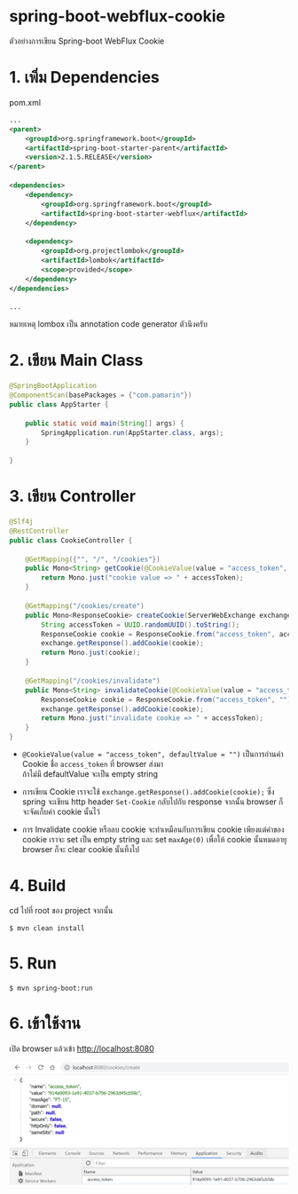 # spring-boot-webflux-cookie 
ตัวอย่างการเขียน Spring-boot WebFlux Cookie 

# 1. เพิ่ม Dependencies

pom.xml 
``` xml
...
<parent>
    <groupId>org.springframework.boot</groupId>
    <artifactId>spring-boot-starter-parent</artifactId>
    <version>2.1.5.RELEASE</version>
</parent>

<dependencies>
    <dependency>
        <groupId>org.springframework.boot</groupId>
        <artifactId>spring-boot-starter-webflux</artifactId>
    </dependency>
    
    <dependency>
        <groupId>org.projectlombok</groupId>
        <artifactId>lombok</artifactId>
        <scope>provided</scope>
    </dependency>
</dependencies>

...
```

หมายเหตุ lombox เป็น annotation code generator ตัวนึงครับ  

# 2. เขียน Main Class 

``` java
@SpringBootApplication
@ComponentScan(basePackages = {"com.pamarin"}) 
public class AppStarter {

    public static void main(String[] args) {
        SpringApplication.run(AppStarter.class, args);
    }

}
```

# 3. เขียน Controller
``` java
@Slf4j
@RestController
public class CookieController {

    @GetMapping({"", "/", "/cookies"})
    public Mono<String> getCookie(@CookieValue(value = "access_token", defaultValue = "") String accessToken) {
        return Mono.just("cookie value => " + accessToken);
    }

    @GetMapping("/cookies/create")
    public Mono<ResponseCookie> createCookie(ServerWebExchange exchange) {
        String accessToken = UUID.randomUUID().toString();
        ResponseCookie cookie = ResponseCookie.from("access_token", accessToken).build();
        exchange.getResponse().addCookie(cookie);
        return Mono.just(cookie);
    }

    @GetMapping("/cookies/invalidate")
    public Mono<String> invalidateCookie(@CookieValue(value = "access_token", defaultValue = "") String accessToken, ServerWebExchange exchange) {
        ResponseCookie cookie = ResponseCookie.from("access_token", "").maxAge(0).build();
        exchange.getResponse().addCookie(cookie);
        return Mono.just("invalidate cookie => " + accessToken);
    }
}
```
- `@CookieValue(value = "access_token", defaultValue = "")` เป็นการอ่านค่า Cookie ชื่อ `access_token` ที่ browser ส่งมา    
ถ้าไม่มี defaultValue จะเป็น empty string 

- การเขียน Cookie เราจะใช้ `exchange.getResponse().addCookie(cookie);` ซึ่ง spring จะเขียน http header `Set-Cookie` กลับไปกับ response จากนั้น browser ก็จะจัดเก็บค่า cookie นั้นไว้  

- การ Invalidate cookie หรือลบ cookie จะทำเหมือนกับการเขียน cookie เพียงแต่ค่าของ cookie เราจะ set เป็น empty string และ set `maxAge(0)` เพื่อให้ cookie นั้นหมดอายุ browser ก็จะ clear cookie นั้นทิ้งไป   

# 4. Build
cd ไปที่ root ของ project จากนั้น  
``` shell 
$ mvn clean install
```

# 5. Run 
``` shell 
$ mvn spring-boot:run
```

# 6. เข้าใช้งาน

เปิด browser แล้วเข้า [http://localhost:8080](http://localhost:8080)

![cookie.png](cookie.png)
